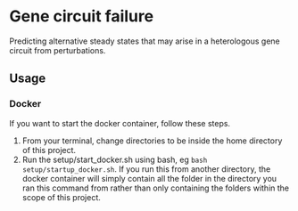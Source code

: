# Gene circuit failure

Predicting alternative steady states that may arise in a heterologous gene circuit from perturbations.

## Usage

### Docker

If you want to start the docker container, follow these steps.

1. From your terminal, change directories to be inside the home directory of this project.
2. Run the setup/start_docker.sh using bash, eg `bash setup/startup_docker.sh`. If you run this from another directory, the docker container will simply contain all the folder in the directory you ran this command from rather than only containing the folders within the scope of this project.
